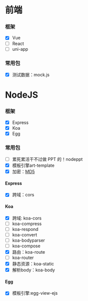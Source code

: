 # 前端

### 框架
- [x] Vue
- [ ] React
- [ ] uni-app
### 常用包
- [x] 测试数据：mock.js

# NodeJS

### 框架
- [x] Express
- [x] Koa
- [x] Egg
### 常用包
- [ ] 累死累活干不过做 PPT 的！nodeppt
- [x] 模板引擎art-template
- [x] 加密：[MD5](https://github.com/blueimp/JavaScript-MD5)

#### Express
- [x] 跨域：cors
#### Koa
- [x] 跨域: koa-cors
- [ ] koa-compress
- [ ] koa-respond
- [ ] koa-convert
- [ ] koa-bodyparser
- [ ] koa-compose
- [x] 路由：koa-route
- [ ] koa-router
- [x] 静态资源：koa-static
- [x] 解析body：koa-body
#### Egg
- [x] 模板引擎:egg-view-ejs 

